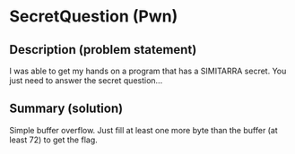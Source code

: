 # SecretQuestion (Pwn)

## Description (problem statement)

I was able to get my hands on a program that has a SIMITARRA secret. You just need to answer the secret question...

## Summary (solution)

Simple buffer overflow. Just fill at least one more byte than the buffer (at least 72) to get the flag.

